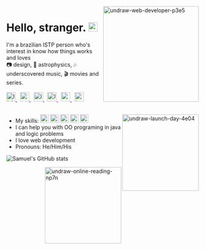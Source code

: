 <img src="https://i.ibb.co/6ySLNdc/undraw-web-developer-p3e5.png" alt="undraw-web-developer-p3e5" border="0" align="right" width="250px">

<h1>Hello, stranger. <img src="https://i.ibb.co/xfMQD4V/Sem-T-tulo-1.png" alt="natalie-portman" border="0" width="24px"></h1>

I'm a brazilian ISTP person who's interest in know how things works and loves
<br>📷 design, 🌌 astrophysics, 🎶 underscovered music, 🎬 movies and series.
<br>
<br>
<a href="https://www.linkedin.com/in/samuel-r-costa">
  <img src="https://img.icons8.com/ios-filled/50/000000/linkedin.png" width="24px" alt="linkedin">
</a>
&nbsp;
<a href="mailto:samuel.costa@ccc.ufcg.edu.br">
  <img src="https://img.icons8.com/ios-filled/50/000000/important-mail.png" width="24px" alt="gmail">
</a>
&nbsp;
<a href="https://www.instagram.com.br/samuelribc">
  <img src="https://img.icons8.com/ios-filled/50/000000/instagram-new.png" width="24px" alt="instagram">
</a>
&nbsp;
<a href="https://www.last.fm/pt/user/semysky">
  <img src="https://img.icons8.com/ios-filled/50/000000/lastfm.png" width="24px" alt="last fm">
</a>
&nbsp;
<a href="https://open.spotify.com/user/12142320531?si=v3XenWCmREqTB3q6OEnJ1Q">
  <img src="https://img.icons8.com/ios-filled/50/000000/spotify.png" width="24px" alt="spotify">
</a>
&nbsp;
<a href="https://www.tvtime.com/en/user/42321293/profile">
  <img src="https://img.icons8.com/ios/50/000000/movie.png" width="24px" alt="tv show">
</a>
<br>
<br>

<img src="https://i.ibb.co/KF4c0tM/undraw-launch-day-4e04.png" alt="undraw-launch-day-4e04" border="0" align="right" width="200px">

- My skills: <img src="https://img.icons8.com/color/50/000000/python.png" width="22px"> <img src="https://img.icons8.com/color/50/000000/java-coffee-cup-logo.png" width="22px"> <img src="https://img.icons8.com/color/50/000000/html-5.png" width="22px"> <img src="https://img.icons8.com/color/50/000000/css3.png" width="22px"> <img src="https://img.icons8.com/color/50/000000/javascript.png" width="22px"><br>
- I can help you with OO programing in java and logic problems
- I love web development
- Pronouns: He/Him/His

![Samuel's GitHub stats](https://github-readme-stats.vercel.app/api?username=samuelribeiroc&count_private=true&show_icons=true&line_height=30&&title_color=a36bff&text_color=424B54&icon_color=a36bff&bg_color=FFFEFE)

<img src="https://i.ibb.co/WPXW9p2/undraw-online-reading-np7n.png" alt="undraw-online-reading-np7n" border="0" align="right" width="200px">
